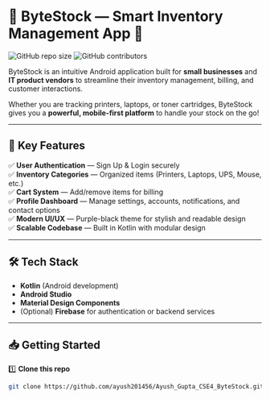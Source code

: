 # 🚀 ByteStock — Smart Inventory Management App 📱

![GitHub repo size](https://img.shields.io/github/repo-size/ayush201456/Ayush_Gupta_CSE4_ByteStock)
![GitHub contributors](https://img.shields.io/github/contributors/ayush201456/Ayush_Gupta_CSE4_ByteStock)

ByteStock is an intuitive Android application built for **small businesses** and **IT product vendors** to streamline their inventory management, billing, and customer interactions.

Whether you are tracking printers, laptops, or toner cartridges, ByteStock gives you a **powerful, mobile-first platform** to handle your stock on the go!

---

## 🌟 Key Features

✅ **User Authentication** — Sign Up & Login securely  
✅ **Inventory Categories** — Organized items (Printers, Laptops, UPS, Mouse, etc.)  
✅ **Cart System** — Add/remove items for billing  
✅ **Profile Dashboard** — Manage settings, accounts, notifications, and contact options  
✅ **Modern UI/UX** — Purple-black theme for stylish and readable design  
✅ **Scalable Codebase** — Built in Kotlin with modular design

---

## 🛠 Tech Stack

- **Kotlin** (Android development)
- **Android Studio**
- **Material Design Components**
- (Optional) **Firebase** for authentication or backend services

---

## 📥 Getting Started

1️⃣ **Clone this repo**
```bash
git clone https://github.com/ayush201456/Ayush_Gupta_CSE4_ByteStock.git
